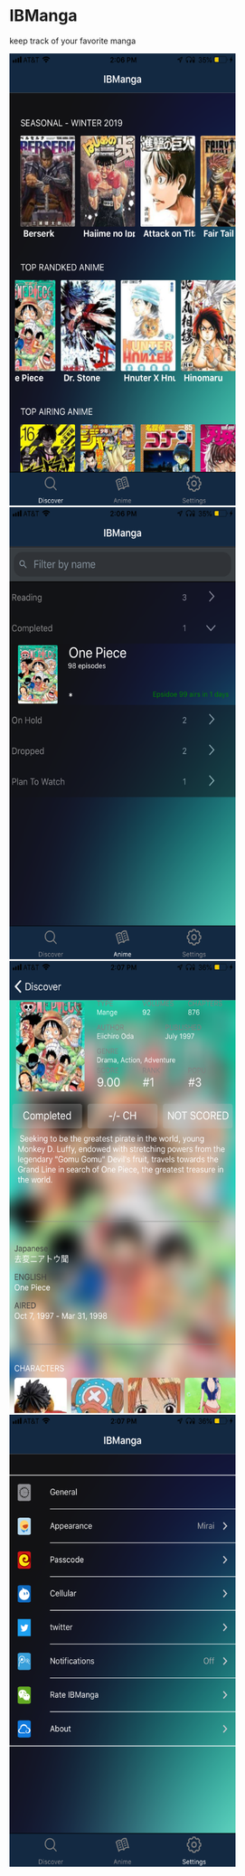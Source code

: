 # IBManga
keep track of your favorite manga

<img src="https://github.com/ibrahim408/IBManga/blob/master/src/img/IBManga.PNG" width="400" height="800" />

<img src="https://github.com/ibrahim408/IBManga/blob/master/src/img/IBManga2.PNG" width="400" height="800" />

<img src="https://github.com/ibrahim408/IBManga/blob/master/src/img/IBManga3.PNG" width="400" height="800" />

<img src="https://github.com/ibrahim408/IBManga/blob/master/src/img/IBManga4.PNG" width="400" height="800" />
